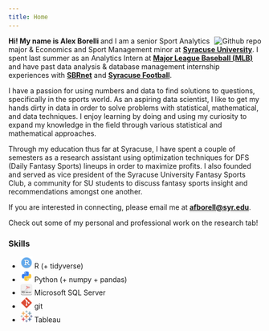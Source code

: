 ```yaml
---
title: Home
---
```


[<img src="borelli2.png" style="max-width:25%;min-width:50px;float:right;" alt="Github repo" />](https://github.com/afborell)

<b> Hi! My name is Alex Borelli </b> and I am a senior Sport Analytics major & Economics and Sport Management minor at [__Syracuse University__](https://www.syracuse.edu/). I spent last summer as an Analytics Intern at [__Major League Baseball (MLB)__](https://www.mlb.com/) and have past data analysis & database management internship experiences with [__SBRnet__](https://sportsmarketanalytics.com/home.aspx?rs=nf) and [__Syracuse Football__](https://cuse.com/sports/football). 

I have a passion for using numbers and data to find solutions to questions, specifically in the sports world. As an aspiring data scientist, I like to get my hands dirty in data in order to solve problems with statistical, mathematical, and data techniques. I enjoy learning by doing and using my curiosity to expand my knowledge in the field through various statistical and mathematical approaches.

Through my education thus far at Syracuse, I have spent a couple of semesters as a research assistant using optimization techniques for DFS (Daily Fantasy Sports) lineups in order to maximize profits. I also founded and served as vice president of the Syracuse University Fantasy Sports Club, a community for SU students to discuss fantasy sports insight and recommendations amongst one another.

If you are interested in connecting, please email me at [__afborell@syr.edu__](afborell@syr.edu).
 
Check out some of my personal and professional work on the research tab!

### Skills

- <img src="rstudio.png" style="max-width:5%;min-width:5px"> R (+ tidyverse)
- <img src="python.png" style="max-width:5%;min-width:5px"> Python (+ numpy + pandas)
- <img src="sql-server.png" style="max-width:5%;min-width:5px"> Microsoft SQL Server
- <img src="git.png" style="max-width:5%;min-width:5px"> git
- <img src="tableau.svg" style="max-width:5%;min-width:5px"> Tableau

